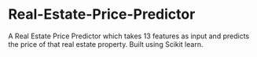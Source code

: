# Real-Estate-Price-Predictor
A Real Estate Price Predictor which takes 13 features as input and predicts the price of that real estate property. Built using Scikit learn.
